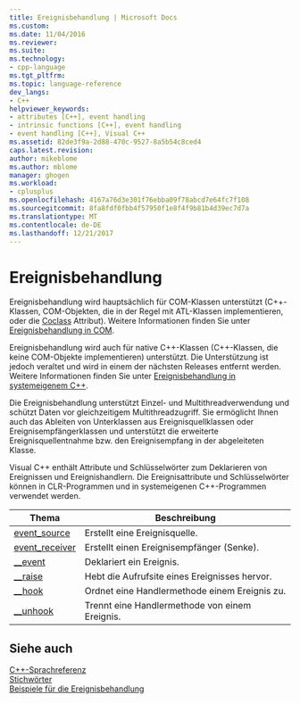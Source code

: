 ```yaml
---
title: Ereignisbehandlung | Microsoft Docs
ms.custom: 
ms.date: 11/04/2016
ms.reviewer: 
ms.suite: 
ms.technology:
- cpp-language
ms.tgt_pltfrm: 
ms.topic: language-reference
dev_langs:
- C++
helpviewer_keywords:
- attributes [C++], event handling
- intrinsic functions [C++], event handling
- event handling [C++], Visual C++
ms.assetid: 82de3f9a-2d88-470c-9527-8a5b54c8ced4
caps.latest.revision: 
author: mikeblome
ms.author: mblome
manager: ghogen
ms.workload:
- cplusplus
ms.openlocfilehash: 4167a76d3e301f76ebba09f78abcd7e64fc7f108
ms.sourcegitcommit: 8fa8fdf0fbb4f57950f1e8f4f9b81b4d39ec7d7a
ms.translationtype: MT
ms.contentlocale: de-DE
ms.lasthandoff: 12/21/2017
---
```

# <a name="event-handling"></a>Ereignisbehandlung
Ereignisbehandlung wird hauptsächlich für COM-Klassen unterstützt (C++-Klassen, COM-Objekten, die in der Regel mit ATL-Klassen implementieren, oder die [Coclass](../windows/coclass.md) Attribut).  Weitere Informationen finden Sie unter [Ereignisbehandlung in COM](../cpp/event-handling-in-com.md).  
  
 Ereignisbehandlung wird auch für native C++-Klassen (C++-Klassen, die keine COM-Objekte implementieren) unterstützt. Die Unterstützung ist jedoch veraltet und wird in einem der nächsten Releases entfernt werden.  Weitere Informationen finden Sie unter [Ereignisbehandlung in systemeigenem C++](../cpp/event-handling-in-native-cpp.md).  
  
 Die Ereignisbehandlung unterstützt Einzel- und Multithreadverwendung und schützt Daten vor gleichzeitigem Multithreadzugriff. Sie ermöglicht Ihnen auch das Ableiten von Unterklassen aus Ereignisquellklassen oder Ereignisempfängerklassen und unterstützt die erweiterte Ereignisquellentnahme bzw. den Ereignisempfang in der abgeleiteten Klasse.  
  
 Visual C++ enthält Attribute und Schlüsselwörter zum Deklarieren von Ereignissen und Ereignishandlern. Die Ereignisattribute und Schlüsselwörter können in CLR-Programmen und in systemeigenen C++-Programmen verwendet werden.  
  
|Thema|Beschreibung|  
|-----------|-----------------|  
|[event_source](../windows/event-source.md)|Erstellt eine Ereignisquelle.|  
|[event_receiver](../windows/event-receiver.md)|Erstellt einen Ereignisempfänger (Senke).|  
|[__event](../cpp/event.md)|Deklariert ein Ereignis.|  
|[__raise](../cpp/raise.md)|Hebt die Aufrufsite eines Ereignisses hervor.|  
|[__hook](../cpp/hook.md)|Ordnet eine Handlermethode einem Ereignis zu.|  
|[__unhook](../cpp/unhook.md)|Trennt eine Handlermethode von einem Ereignis.|  
  
## <a name="see-also"></a>Siehe auch  
 [C++-Sprachreferenz](../cpp/cpp-language-reference.md)   
 [Stichwörter](../cpp/keywords-cpp.md)   
 [Beispiele für die Ereignisbehandlung](http://msdn.microsoft.com/en-us/cc0287d4-f92b-4da5-85fc-a0f186e16424)